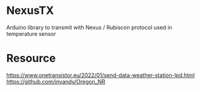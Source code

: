 # NexusTX
Arduino library to transmit with Nexus / Rubiscon protocol used in temperature sensor 


# Resource
https://www.onetransistor.eu/2022/01/send-data-weather-station-lpd.html
https://github.com/invandy/Oregon_NR
